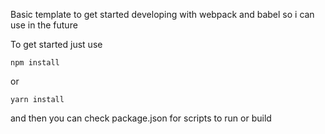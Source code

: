 Basic template to get started developing with webpack and babel so i can use in the future

To get started just use 
```console
npm install
```
or
```console
yarn install
```

and then you can check package.json for scripts to run or build
